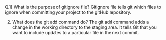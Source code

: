 Q.1) What is the purpose of gitignore file?
Gitignore file tells git which files to ignore when committing your project to the gitHub repository.

2) What does the git add command do? 
The git add command adds a change in the working directory to the staging area. 
It tells Git that you want to include updates to a particular file in the next commit.
